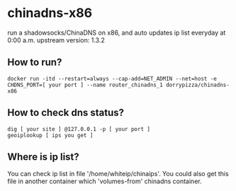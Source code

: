 # chinadns-x86
run a shadowsocks/ChinaDNS on x86, and auto updates ip list everyday at 0:00 a.m.
upstream version: 1.3.2

## How to run?
```
docker run -itd --restart=always --cap-add=NET_ADMIN --net=host -e CHDNS_PORT=[ your port ] --name router_chinadns_1 dorrypizza/chinadns-x86
```

## How to check dns status?
```
dig [ your site ] @127.0.0.1 -p [ your port ]
geoiplookup [ ips you get ]
```

## Where is ip list?
You can check ip list in file '/home/whiteip/chinaips'.
You could also get this file in another container which 'volumes-from' chinadns container.